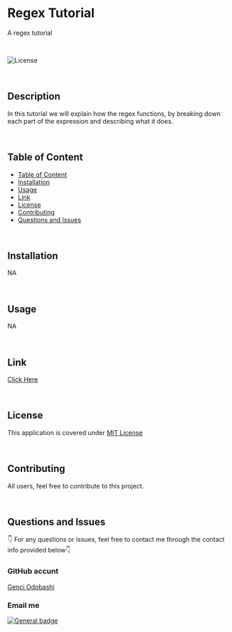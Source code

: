 # Regex Tutorial
A regex tutorial

</br>

![License](https://img.shields.io/badge/License-MIT%20License-blue.svg)

</br>

## Description

In this tutorial we will explain how the  regex functions, by breaking down each part of the expression and describing what it does.

</br>

## Table of Content


- [Table of Content](#table-of-content)
- [Installation](#installation)
- [Usage](#usage)
- [Link](#link)
- [License](#license)
- [Contributing](#contributing)
- [Questions and Issues](#questions-and-issues)
  

</br>

## Installation

NA

</br>

## Usage

NA

</br>

## Link

[Click Here](https://gist.github.com/odobashigenci/51b2e05d29624a770611f62883f54ee8)

</br>


## License

This application is covered under [MIT License](https://choosealicense.com/licenses/mit/)

</br>

## Contributing

All users, feel free to contribute to this project.

</br>

## Questions and Issues

👇 For any questions or issues, feel free to contact me through the contact info provided below👇

### GitHub accunt

[Genci Odobashi](https://github.com/odobashigenci)

### Email me

[![General badge](https://img.shields.io/badge/Gmail-D14836?style=for-the-badge&logo=gmail&logoColor=white)](mailto:odobashigenci@gmail.com)


